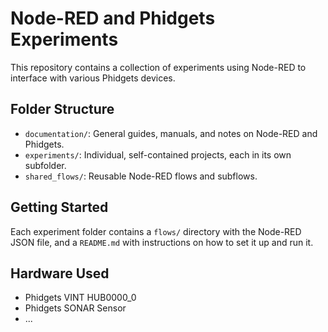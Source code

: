 # Node-RED and Phidgets Experiments

This repository contains a collection of experiments using Node-RED to interface with various Phidgets devices.

## Folder Structure

* `documentation/`: General guides, manuals, and notes on Node-RED and Phidgets.
* `experiments/`: Individual, self-contained projects, each in its own subfolder.
* `shared_flows/`: Reusable Node-RED flows and subflows.

## Getting Started

Each experiment folder contains a `flows/` directory with the Node-RED JSON file, and a `README.md` with instructions on how to set it up and run it.

## Hardware Used

* Phidgets VINT HUB0000_0
* Phidgets SONAR Sensor
* ... 